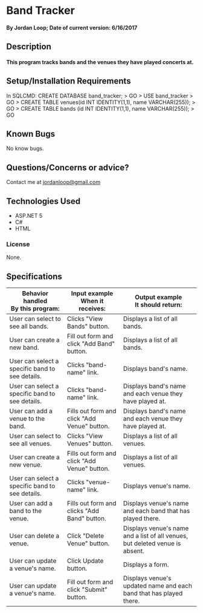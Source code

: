 # Band Tracker


#### By Jordan Loop; Date of current version: 6/16/2017

## Description

#### This program tracks bands and the venues they have played concerts at.

## Setup/Installation Requirements



In SQLCMD:
CREATE DATABASE band_tracker; > GO > USE band_tracker > GO > CREATE TABLE venues(id INT IDENTITY(1,1), name VARCHAR(255)); > GO > CREATE TABLE bands (id INT IDENTITY(1,1), name VARCHAR(255)); > GO

## Known Bugs

No know bugs.

## Questions/Concerns or advice?

Contact me at jordanloop@gmail.com

## Technologies Used

* ASP.NET 5
* C#
* HTML

### License

None.

## Specifications
| Behavior handled<br>By this program:            | Input example<br>When it receives:           | Output example<br>It should return:                                          |
|-------------------------------------------------|----------------------------------------------|------------------------------------------------------------------------------|
| User can select to see all bands.               | Clicks "View Bands" button.                  | Displays a list of all bands.                                                |
| User can create a new band.                     | Fill out form and click "Add Band" button.   | Displays a list of all bands.                                                |
| User can select a specific band to see details. | Clicks "band-name" link.                     | Displays band's name.                                                        |
| User can select a specific band to see details. | Clicks "band-name" link.                     | Displays band's name and each venue they have played at.                     |
| User can add a venue to the band.               | Fills out form and click "Add Venue" button. | Displays band's name and each venue they have played at.                     |
| User can select to see all venues.              | Clicks "View Venues" button.                 | Displays a list of all venues.                                               |
| User can create a new venue.                    | Fills out form and click "Add Venue" button. | Displays a list of all venues.                                               |
| User can select a specific band to see details. | Clicks "venue-name" link.                    | Displays venue's name.                                                       |
|  User can add a band to the venue.              | Fills out form and clicks "Add Band" button. | Displays venue's name and each band that has played there.                   |
| User can delete a venue.                        | Click "Delete Venue" button.                 | Displays venue's name and a list of all venues, but deleted venue is absent. |
| User can update a venue's name.                 | Click Update button.                         | Displays a form.                                                             |
| User can update a venue's name.                 | Fill out form and click "Submit" button.     | Displays venue's updated name and each band that has played there.           |
